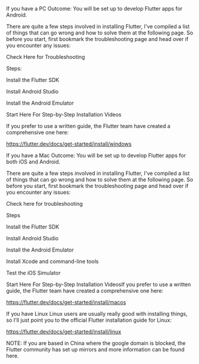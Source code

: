 If you have a PC
Outcome: You will be set up to develop Flutter apps for Android.

There are quite a few steps involved in installing Flutter, I've compiled a list of things that can go wrong and how to solve them at the following page. So before you start, first bookmark the troubleshooting page and head over if you encounter any issues:

Check Here for Troubleshooting

Steps:

Install the Flutter SDK

Install Android Studio

Install the Android Emulator

Start Here For Step-by-Step Installation Videos

If you prefer to use a written guide, the Flutter team have created a comprehensive one here:

https://flutter.dev/docs/get-started/install/windows



If you have a Mac
Outcome: You will be set up to develop Flutter apps for both iOS and Android.

There are quite a few steps involved in installing Flutter, I've compiled a list of things that can go wrong and how to solve them at the following page. So before you start,  first bookmark the troubleshooting page and head over if you encounter any issues:

Check here for troubleshooting

Steps

Install the Flutter SDK

Install Android Studio

Install the Android Emulator

Install Xcode and command-line tools

Test the iOS Simulator

Start Here For Step-by-Step Installation VideosIf you prefer to use a written guide, the Flutter team have created a comprehensive one here:

https://flutter.dev/docs/get-started/install/macos



If you have Linux
Linux users are usually really good with installing things, so I'll just point you to the official Flutter installation guide for Linux:

https://flutter.dev/docs/get-started/install/linux



NOTE: If you are based in China where the google domain is blocked, the Flutter community has set up mirrors and more information can be found here.